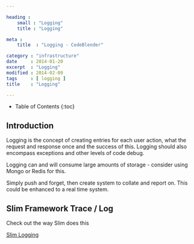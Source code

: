 ```yaml
---

heading :
    small : "Logging"
    title : "Logging"

meta :
    title  : "Logging - CodeBlender"

category : "infrastructure"
date     : 2014-01-20
excerpt  : "Logging"
modified : 2014-02-09
tags     : [ logging ]
title    : "Logging"

---
```


* Table of Contents
{:toc}

## Introduction

Logging is the concept of creating entries for each user action, what
the request and response once and the success of this. Logging should
also encompass exceptions and other levels of code debug.

Logging can and will consume large amounts of storage - consider using
Mongo or Redis for this.

Simply push and forget, then create system to collate and report on.
This could be enhanced to a real time system.

## Slim Framework Trace / Log
Check out the way Slim does this

[Slim Logging](http://docs.slimframework.com/#Overview)
